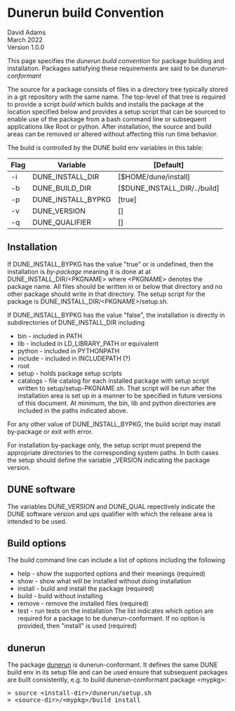 # Dunerun build Convention

David Adams  
March 2022  
Version 1.0.0

This page specifies the *dunerun build convention* for package building and installation.
Packages satisfying these requirements are said to be *dunerun-conformant*

The source for a package consists of files in a directory tree typically stored in a git
repository with the same name.
The top-level of that tree is required to provide a script *build* which builds and installs
the package at the location specified below and provides a setup script that can be sourced
to enable use of the package from a bash command line or subsequent applications like Root
or python.
After installation, the source and build areas can be removed or altered without affecting
this run time behavior.

The build is controlled by the DUNE build env variables in this table:

| Flag |   Variable |              [Default] |
|-----|---|---|
|  -i | DUNE_INSTALL_DIR   |  [$HOME/dune/install] |
|  -b | DUNE_BUILD_DIR     |  [$DUNE_INSTALL_DIR/../build]
|  -p | DUNE_INSTALL_BYPKG |  [true]
|  -v | DUNE_VERSION       |  [<undefined>]
|  -q | DUNE_QUALIFIER     |  [<undefined>]

## Installation

If DUNE_INSTALL_BYPKG has the value "true" or is undefined, then the installation is
*by-package* meaning it is done at 
at DUNE_INSTALL_DIR/\<PKGNAME> where \<PKGNAME> denotes the package name.
All files should be written in or below that directory and no other package should
write in that directory. The setup script for the package is
DUNE_INSTALL_DIR/\<PKGNAME>/setup.sh.

If DUNE_INSTALL_BYPKG has the value "false", the installation is directly in
subdirectories of DUNE_INSTALL_DIR including
* bin - included in PATH
* lib - included in LD_LIBRARY_PATH or equivalent
* python - included in PYTHONPATH
* include - included in INCLUDEPATH (?) 
* root
* setup - holds package setup scripts
* catalogs - file catalog for each installed package
with setup script written to setup/setup-PKGNAME.sh. That script will be run after
the installation area is set up in a manner to be specified in future versions of
this document. At minimum, the bin, lib and python directories are included in the
paths indicated above.

For any other value of DUNE_INSTALL_BYPKG, the build script may install by-package
or exit with error.
  
For installation by-package only, the setup script must prepend the appropriate
directories to the corresponding system paths.
In both cases the setup should define the variable <PKGNAME>_VERSION indicating
the package version.
  
## DUNE software
The variables DUNE_VERSION and DUNE_QUAL repectively indicate the DUNE software
version and ups qualifier with which the release area is intended to be used.
  
## Build options
The build command line can include a list of options including the following
* help - show the supported options and their meanings (required)
* show - show what will be installed without doing installation
* install - build and install the package (required)
* build - build without installing
* remove - remove the installed files (required)
* test - run tests on the installation
The list indicates which option are required for a package to be dunerun-conformant.
If no option is provided, then "install" is used (required)

## dunerun
The package [dunerun](https://github.com/dladams/dunerun) is dunerun-conformant.
It defines the same DUNE build env in its setup file and can be used ensure that
subsequent packages are built consistently, e.g. to build dunerun-comformant
package \<mypkg>:
<pre>
> source &lt;install-dir>/dunerun/setup.sh
> &lt;source-dir>/&lt;mypkg>/build install
</pre>
